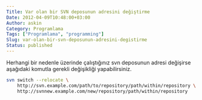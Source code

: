 ```yaml
---
Title: Var olan bir SVN deposunun adresini değiştirme
Date: 2012-04-09T10:48:00+03:00
Author: askin
Category: Programlama
Tags: ["Programlama", "programming"]
Slug: var-olan-bir-svn-deposunun-adresini-degistirme
Status: published
---
```


Herhangi bir nedenle üzerinde çalıştığınız svn deposunun adresi değişirse aşağıdaki komutla gerekli değişikliği yapabilirsiniz.

``` bash
svn switch --relocate \
    http://svn.example.com/path/to/repository/path/within/repository \
    http://svnnew.example.com/new/repository/path/within/repository
```
